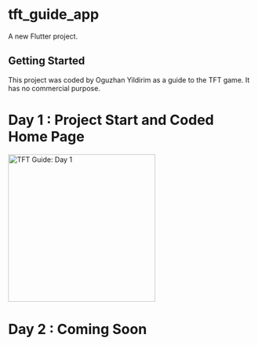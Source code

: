 # tft_guide_app

A new Flutter project.

## Getting Started

This project was coded by Oguzhan Yildirim as a guide to the TFT game. It has no commercial purpose.

<h1> Day 1 : Project Start and Coded Home Page </h1>


<img src="https://i.hizliresim.com/8w7bvik.png" alt="TFT Guide: Day 1" width = "300">

<h1> Day 2 : Coming Soon </h1>


